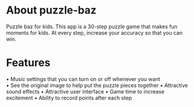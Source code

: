 # About puzzle-baz

Puzzle baz for kids. This app is a 30-step puzzle game that makes fun moments for kids. At every step, increase your accuracy so that you can win.

# Features
 
•	Music settings that you can turn on or off whenever you want                                                                                                    
•	See the original image to help put the puzzle pieces together
•	Attractive sound effects
•	Attractive user interface
•	Game time to increase excitement
•	Ability to record points after each step

